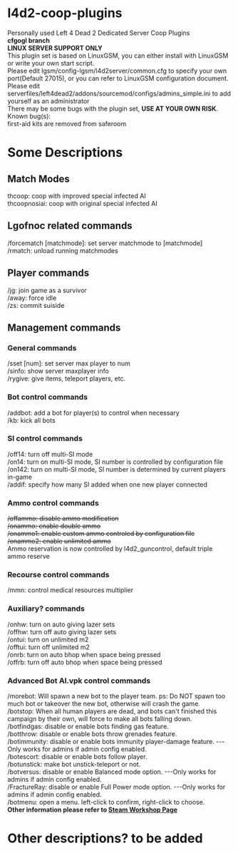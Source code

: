 # l4d2-coop-plugins
Personally used Left 4 Dead 2 Dedicated Server Coop Plugins  
**cfgogl branch**  
**LINUX SERVER SUPPORT ONLY**  
This plugin set is based on LinuxGSM, you can either install with LinuxGSM or write your own start script.  
Please edit lgsm/config-lgsm/l4d2server/common.cfg to specify your own port(Default 27015), or you can refer to LinuxGSM configuration document.  
Please edit serverfiles/left4dead2/addons/sourcemod/configs/admins_simple.ini to add yourself as an administrator  
There may be some bugs with the plugin set, **USE AT YOUR OWN RISK**.  
Known bug(s):  
first-aid kits are removed from saferoom  
# Some Descriptions
## Match Modes  
thcoop: coop with improved special infected AI  
thcoopnosiai: coop with original special infected AI  
## Lgofnoc related commands
/forcematch [matchmode]: set server matchmode to [matchmode]  
/rmatch: unload running matchmodes  
## Player commands
/jg: join game as a survivor  
/away: force idle  
/zs: commit suiside  
## Management commands
### General commands
/sset [num]: set server max player to num  
/sinfo: show server maxplayer info  
/rygive: give items, teleport players, etc.  
### Bot control commands
/addbot: add a bot for player(s) to control when necessary  
/kb: kick all bots  
### SI control commands
/off14: turn off multi-SI mode  
/on14: turn on multi-SI mode, SI number is controlled by configuration file  
/on142: turn on multi-SI mode, SI number is determined by current players in-game  
/addif: specify how many SI added when one new player connected  
### Ammo control commands
~~/offammo: disable ammo modification~~  
~~/onammo: enable double ammo~~  
~~/onammo1: enable custom ammo controled by configuration file~~  
~~/onammo2: enable unlimited ammo~~  
Ammo reservation is now controlled by l4d2_guncontrol, default triple ammo reserve  
### Recourse control commands
/mmn: control medical resources multiplier  
### Auxiliary? commands
/onhw: turn on auto giving lazer sets  
/offhw: turn off auto giving lazer sets  
/ontui: turn on unlimited m2  
/offtui: turn off unlimited m2  
/onrb: turn on auto bhop when space being pressed  
/offrb: turn off auto bhop when space being pressed  
### Advanced Bot AI.vpk control commands
/morebot: Will spawn a new bot to the player team. ps: Do NOT spawn too much bot or takeover the new bot, otherwise will crash the game.  
/botstop: When all human players are dead, and bots can't finished this campaign by their own, will force to make all bots falling down.  
/botfindgas: disable or enable bots finding gas feature.  
/botthrow: disable or enable bots throw grenades feature.  
/botimmunity: disable or enable bots immunity player-damage feature. ---Only works for admins if admin config enabled.  
/botescort: disable or enable bots follow player.  
/botunstick: make bot unstick-teleport or not.  
/botversus: disable or enable Balanced mode option. ---Only works for admins if admin config enabled.  
/FractureRay: disable or enable Full Power mode option. ---Only works for admins if admin config enabled.  
/botmenu: open a menu. left-click to confirm, right-click to choose.  
**Other information please refer to [Steam Workshop Page](https://steamcommunity.com/sharedfiles/filedetails/?id=1968764163)**
# Other descriptions? to be added